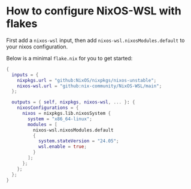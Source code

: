 # How to configure NixOS-WSL with flakes

First add a `nixos-wsl` input, then add `nixos-wsl.nixosModules.default` to your nixos configuration.

Below is a minimal `flake.nix` for you to get started:

```nix
{
  inputs = {
    nixpkgs.url = "github:NixOS/nixpkgs/nixos-unstable";
    nixos-wsl.url = "github:nix-community/NixOS-WSL/main";
  };

  outputs = { self, nixpkgs, nixos-wsl, ... }: {
    nixosConfigurations = {
      nixos = nixpkgs.lib.nixosSystem {
        system = "x86_64-linux";
        modules = [
          nixos-wsl.nixosModules.default
          {
            system.stateVersion = "24.05";
            wsl.enable = true;
          }
        ];
      };
    };
  };
}
```
